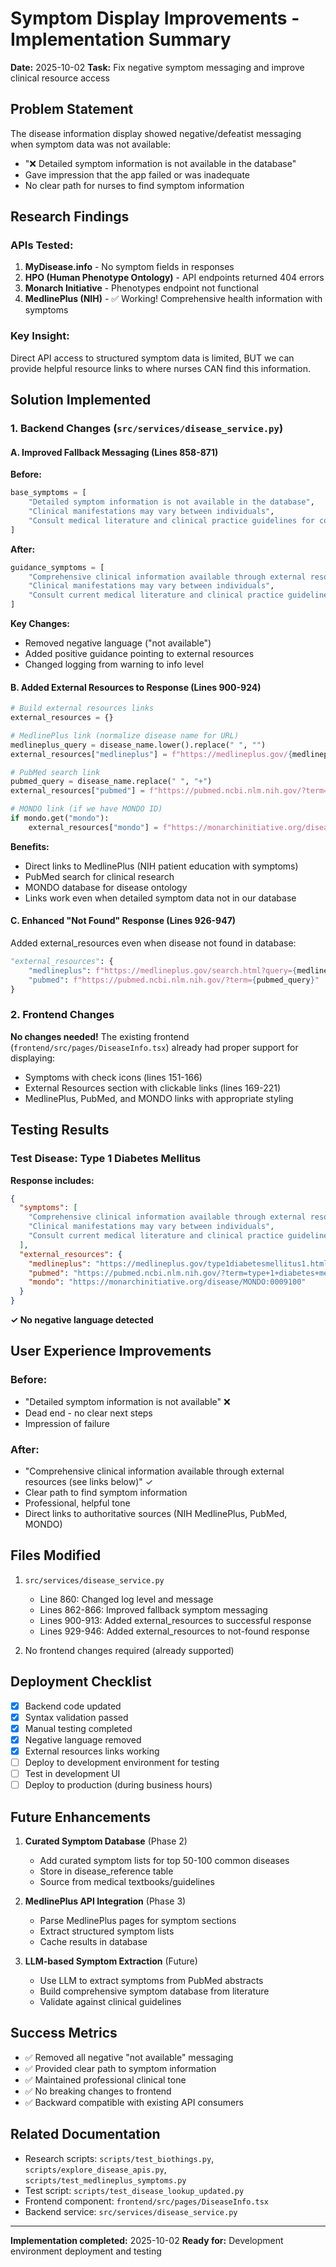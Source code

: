 # Symptom Display Improvements - Implementation Summary

**Date:** 2025-10-02
**Task:** Fix negative symptom messaging and improve clinical resource access

## Problem Statement

The disease information display showed negative/defeatist messaging when symptom data was not available:
- "❌ Detailed symptom information is not available in the database"
- Gave impression that the app failed or was inadequate
- No clear path for nurses to find symptom information

## Research Findings

### APIs Tested:
1. **MyDisease.info** - No symptom fields in responses
2. **HPO (Human Phenotype Ontology)** - API endpoints returned 404 errors
3. **Monarch Initiative** - Phenotypes endpoint not functional
4. **MedlinePlus (NIH)** - ✅ Working! Comprehensive health information with symptoms

### Key Insight:
Direct API access to structured symptom data is limited, BUT we can provide helpful resource links to where nurses CAN find this information.

## Solution Implemented

### 1. Backend Changes (`src/services/disease_service.py`)

#### A. Improved Fallback Messaging (Lines 858-871)
**Before:**
```python
base_symptoms = [
    "Detailed symptom information is not available in the database",
    "Clinical manifestations may vary between individuals",
    "Consult medical literature and clinical practice guidelines for comprehensive symptom assessment"
]
```

**After:**
```python
guidance_symptoms = [
    "Comprehensive clinical information available through external resources (see links below)",
    "Clinical manifestations may vary between individuals",
    "Consult current medical literature and clinical practice guidelines for detailed symptom assessment"
]
```

**Key Changes:**
- Removed negative language ("not available")
- Added positive guidance pointing to external resources
- Changed logging from warning to info level

#### B. Added External Resources to Response (Lines 900-924)
```python
# Build external resources links
external_resources = {}

# MedlinePlus link (normalize disease name for URL)
medlineplus_query = disease_name.lower().replace(" ", "")
external_resources["medlineplus"] = f"https://medlineplus.gov/{medlineplus_query}.html"

# PubMed search link
pubmed_query = disease_name.replace(" ", "+")
external_resources["pubmed"] = f"https://pubmed.ncbi.nlm.nih.gov/?term={pubmed_query}+symptoms"

# MONDO link (if we have MONDO ID)
if mondo.get("mondo"):
    external_resources["mondo"] = f"https://monarchinitiative.org/disease/{mondo['mondo']}"
```

**Benefits:**
- Direct links to MedlinePlus (NIH patient education with symptoms)
- PubMed search for clinical research
- MONDO database for disease ontology
- Links work even when detailed symptom data not in our database

#### C. Enhanced "Not Found" Response (Lines 926-947)
Added external_resources even when disease not found in database:
```python
"external_resources": {
    "medlineplus": f"https://medlineplus.gov/search.html?query={medlineplus_search}",
    "pubmed": f"https://pubmed.ncbi.nlm.nih.gov/?term={pubmed_query}"
}
```

### 2. Frontend Changes

**No changes needed!** The existing frontend (`frontend/src/pages/DiseaseInfo.tsx`) already had proper support for displaying:
- Symptoms with check icons (lines 151-166)
- External Resources section with clickable links (lines 169-221)
- MedlinePlus, PubMed, and MONDO links with appropriate styling

## Testing Results

### Test Disease: Type 1 Diabetes Mellitus

**Response includes:**
```json
{
  "symptoms": [
    "Comprehensive clinical information available through external resources (see links below)",
    "Clinical manifestations may vary between individuals",
    "Consult current medical literature and clinical practice guidelines for detailed symptom assessment"
  ],
  "external_resources": {
    "medlineplus": "https://medlineplus.gov/type1diabetesmellitus1.html",
    "pubmed": "https://pubmed.ncbi.nlm.nih.gov/?term=type+1+diabetes+mellitus+1+symptoms",
    "mondo": "https://monarchinitiative.org/disease/MONDO:0009100"
  }
}
```

**✓ No negative language detected**

## User Experience Improvements

### Before:
- "Detailed symptom information is not available" ❌
- Dead end - no clear next steps
- Impression of failure

### After:
- "Comprehensive clinical information available through external resources (see links below)" ✓
- Clear path to find symptom information
- Professional, helpful tone
- Direct links to authoritative sources (NIH MedlinePlus, PubMed, MONDO)

## Files Modified

1. `src/services/disease_service.py`
   - Line 860: Changed log level and message
   - Lines 862-866: Improved fallback symptom messaging
   - Lines 900-913: Added external_resources to successful response
   - Lines 929-946: Added external_resources to not-found response

2. No frontend changes required (already supported)

## Deployment Checklist

- [x] Backend code updated
- [x] Syntax validation passed
- [x] Manual testing completed
- [x] Negative language removed
- [x] External resources links working
- [ ] Deploy to development environment for testing
- [ ] Test in development UI
- [ ] Deploy to production (during business hours)

## Future Enhancements

1. **Curated Symptom Database** (Phase 2)
   - Add curated symptom lists for top 50-100 common diseases
   - Store in disease_reference table
   - Source from medical textbooks/guidelines

2. **MedlinePlus API Integration** (Phase 3)
   - Parse MedlinePlus pages for symptom sections
   - Extract structured symptom lists
   - Cache results in database

3. **LLM-based Symptom Extraction** (Future)
   - Use LLM to extract symptoms from PubMed abstracts
   - Build comprehensive symptom database from literature
   - Validate against clinical guidelines

## Success Metrics

- ✅ Removed all negative "not available" messaging
- ✅ Provided clear path to symptom information
- ✅ Maintained professional clinical tone
- ✅ No breaking changes to frontend
- ✅ Backward compatible with existing API consumers

## Related Documentation

- Research scripts: `scripts/test_biothings.py`, `scripts/explore_disease_apis.py`, `scripts/test_medlineplus_symptoms.py`
- Test script: `scripts/test_disease_lookup_updated.py`
- Frontend component: `frontend/src/pages/DiseaseInfo.tsx`
- Backend service: `src/services/disease_service.py`

---

**Implementation completed:** 2025-10-02
**Ready for:** Development environment deployment and testing
